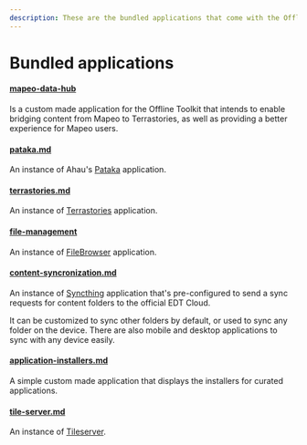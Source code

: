 ```yaml
---
description: These are the bundled applications that come with the Offline Toolkit.
---
```


# Bundled applications

#### [mapeo-data-hub](mapeo-data-hub/ "mention")

Is a custom made application for the Offline Toolkit that intends to enable bridging content from Mapeo to Terrastories, as well as providing a better experience for Mapeo users.

#### [pataka.md](pataka.md "mention")

An instance of Ahau's [Pataka](https://gitlab.com/ahau/pataka) application.

#### [terrastories.md](terrastories.md "mention")

An instance of [Terrastories](https://terrastories.app/) application.

#### [file-management](file-management/ "mention")

An instance of [FileBrowser](https://filebrowser.org/) application.

#### [content-syncronization.md](content-syncronization.md "mention")

An instance of [Syncthing](https://syncthing.net/) application that's pre-configured to send a sync requests for content folders to the official EDT Cloud.

It can be customized to sync other folders by default, or used to sync any folder on the device. There are also mobile and desktop applications to sync with any device easily.

#### [application-installers.md](application-installers.md "mention")

A simple custom made application that displays the installers for curated applications.

#### [tile-server.md](tile-server.md "mention")

An instance of [Tileserver](https://github.com/maptiler/tileserver-gl).

####
